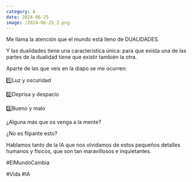 ```yaml
--- 
category: A 
date: 2024-06-25 
image: /2024-06-25_2.png 
--- 
```


Me llama la atención que el mundo está lleno de DUALIDADES. 

Y las dualidades tiene una característica única: para que exista una de las partes de la dualidad tiene que existir también la otra. 

Aparte de las que veis en la diapo se me ocurren:

1️⃣Luz y oscuridad

2️⃣Deprisa y despacio

3️⃣Bueno y malo

¿Alguna más que os venga a la mente?

¿No es flipante esto? 

Hablamos tanto de la IA  que nos olvidamos de estos pequeños detalles humanos y físicos, que son tan maravillosos e inquietantes. 

#ElMundoCambia

#Vida #IA